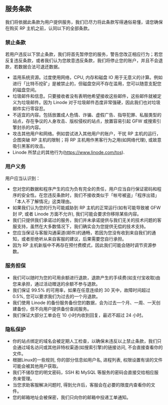 ## 服务条款
我们将依据此条款为用户提供服务，我们已尽力将此条款写得通俗易懂，请您确保在购买 RP 主机之前，认同以下的全部条款。  

### 禁止条款
若用户违反以下禁止条款，我们将首先暂停您的服务，警告您改正相应行为；若您反复违反条款，或者我们认为您故意违反条款，我们将停止您的账户，并且不会退款，若数据合法可退还数据。

* 滥用系统资源。过度使用网络，CPU, 内存和磁盘 IO 用于无意义的计算。例如进行「比特币挖矿」是被禁止的，但磁盘空间不存在滥用，您可以随意支配您的磁盘空间。
* 垃圾邮件和信息。只要接收者没有表明他希望接收这些邮件，这些邮件就被定义为垃圾邮件。因为 Linode 对于垃圾邮件态度非常强硬，因此我们也对垃圾邮件实行零容忍。
* 不适宜的内容。包括放置成人色情、诈骗、虚假广告、指导犯罪、私服类型的站点，存在争议的人身攻击、版权侵权的站点，放置容易引起 GFW 或搜索引擎封杀的内容。
* 攻击其他用户和网络。例如尝试进入其他用户的账户，干扰 RP 主机的运行，企图突破 RP 主机的限制；将 RP 主机用作黑客行为之用(如网络代理), 或故意吸引黑客的攻击。
* Linode 所禁止的其他行为(<https://www.linode.com/tos>).

### 用户义务

用户应当认识到：

* 您对您的数据和程序产生的应为负有完全的责任，用户应当自行保证密码和程序的安全性。在您违反条款时，我们不接收类似于「帐号被盗」「程序出错」「本人不了解情况」这类理由。
* 如果我们认为您的行为可能威胁到 RP 主机的正常运行(如有可能导致被 GFW 封 IP, 或者 Linode 方面不允许), 我们可能会要求你移除某些内容。
* 我们只提供我们承诺过的服务，我们并未承诺提供与我们无关的技术问题的客服支持，虽然在大多数情况下，我们确实会为您提供无偿的技术支持。
* 您应当保证与客服沟通渠道(邮件)的通畅，若因为您没有收到来自我们的通知，或者拒绝听从来自客服的建议，后果需要您自行承担。
* 因为 RP 主机新版中不再存在预付费模式，因此我们可能会随时调节资源参数。

### 服务担保

* 我们可以随时为您的可用余额进行退款，退款产生的手续费(如支付宝收取)由您来承担，通过活动赠送的余额不参与退款。
* 我们保证 99.5% 的可用率，如果在任意连续的 30 天中，故障时间超过 0.5%, 您可以要求我们为过去的一个月退款。
* 我们使用 Linode 的备份服务备份您的数据，会为过去一个月、一周、一天创建备份，但不向用户提供备份查阅服务。
* 我们保证大部分工单会在 10 小时内收到回复，最迟不超过 24 小时。

### 隐私保护

* 你的站点绑定的域名会被定期人工检查，以确保未违反以上禁止条款，我们只会通过域名访问或其他非特权渠道(如搜索引擎)的链接访问, 不会直接查看你的文件。
* 根据Linux的一些规则, 你的部分信息如用户名, 进程列表, 权限设置有误的文件可能会被其他用户获取。
* 我们不储存您的明文密码，SSH 和 MySQL 等服务的密码会直接交给相应服务来管理。
* 当您求助客服解决问题时, 得到允许后，客服会在必要的限度内查看你的文件。
* 您的邮箱地址会被保密，我们只向你的邮箱中投递工单通知。
